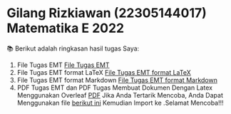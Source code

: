 # Gilang Rizkiawan (22305144017) Matematika E 2022
📚 Berikut adalah ringkasan hasil tugas Saya:
1. File Tugas EMT
[File Tugas EMT](https://github.com/Warasss/Aplikom-Latex-Gilang/files/13526704/EMT_Gilang.Rizkiawan_22305144017.zip)
2. File Tugas EMT format LaTeX
[File Tugas EMT format LaTeX](https://github.com/Warasss/Aplikom-Latex-Gilang/files/13526713/Latex_Gilang.Rizkiawan_22305144017.zip)
3. File Tugas EMT format Markdown
[File Tugas EMT format Markdown](https://github.com/Warasss/Aplikom-Latex-Gilang/files/13526718/Markdown_Gilang.Rizkiawan_22305144017.zip)
4. PDF Tugas EMT dan PDF Tugas Membuat Dokumen Dengan Latex Menggunakan Overleaf
[PDF](https://github.com/Warasss/Aplikom-Latex-Gilang/files/13526730/PDF_Gilang.Rizkiawan_22305144017.zip)
Jika Anda Tertarik Mencoba, Anda Dapat Menggunakan file [berikut ini](https://github.com/Warasss/Aplikom-Latex-Gilang/files/13526657/Overleaf_Gilang.Rizkiawan_22305144017.zip) Kemudian Import ke .Selamat Mencoba!!!
